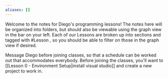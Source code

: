 ```yaml
---
aliases: []
---
```

Welcome to the notes for Diego's programming lessons! The notes here will be organized into folders, but should also be viewable using the graph view in the bar on your left. Each of our Lessons are broken up into sections and tagged with #Lesson , so you should be able to filter on those in the graph view if desired.

Message Diego before joining classes, so that a schedule can be worked out that accommodates everybody. Before joining the classes, you'll want to [[Lesson 0 - Environment Setup|install visual studio]] and create a new project to work in.
